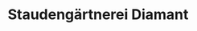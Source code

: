 ---
title: "Staudengärtnerei Diamant"
url: /duisburg/staudengaertnerei-diamant/
shop: Garten-Center
---